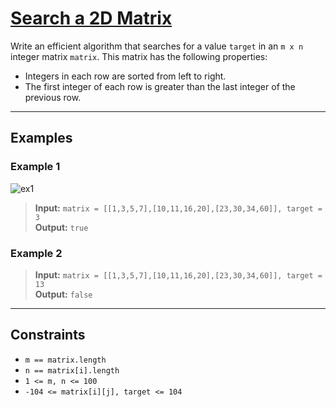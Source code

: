 # [Search a 2D Matrix](https://leetcode.com/problems/search-a-2d-matrix/)

Write an efficient algorithm that searches for a value `target` in an `m x n` integer matrix `matrix`. This matrix has the following properties:

- Integers in each row are sorted from left to right.
- The first integer of each row is greater than the last integer of the previous row.

---

## Examples

### Example 1
![ex1](../../Image/74.png)
> **Input:** `matrix = [[1,3,5,7],[10,11,16,20],[23,30,34,60]], target = 3`  
> **Output:** `true`

### Example 2
> **Input:** `matrix = [[1,3,5,7],[10,11,16,20],[23,30,34,60]], target = 13`  
> **Output:** `false`

---

## Constraints
- `m == matrix.length`
- `n == matrix[i].length`
- `1 <= m, n <= 100`
- `-104 <= matrix[i][j], target <= 104` 